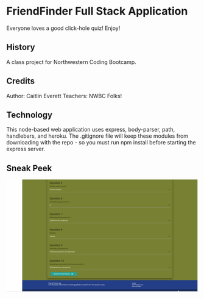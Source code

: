 # FriendFinder Full Stack Application
Everyone loves a good click-hole quiz! Enjoy!


## History
A class project for Northwestern Coding Bootcamp. 

## Credits
Author: Caitlin Everett
Teachers: NWBC Folks!

## Technology
This node-based web application uses express, body-parser, path, handlebars, and heroku. The .gitignore file will keep these modules from downloading with the repo - so you must run npm install before starting the express server.  

## Sneak Peek

![(Friendfinder app gif)](img.gif)
